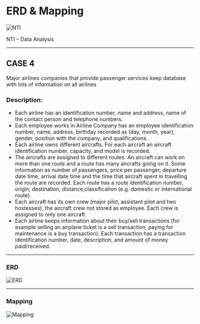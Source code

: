 # ERD & Mapping

![NTI](logo-1.png)

NTI – Data Analysis

---

## CASE 4

Major airlines companies that provide passenger services keep database with lots of information on all airlines


### Description:

- Each airline has an identification number, name and address, name of the contact person and telephone numbers.
- Each employee works in Airline Company has an employee identification number, name, address, birthday recorded as (day, month, year), gender, position with the company, and qualifications.
- Each airline owns different aircrafts. For each aircraft an aircraft identification number, capacity, and model is recorded.
- The aircrafts are assigned to different routes. An aircraft can work on more than one route and a route has many aircrafts going on it. Some information as number of passengers, price per passenger, departure date time, arrival date time and the time that aircraft spent in travelling the route are recorded.
Each route has a route identification number, origin, destination, distance,classification (e.g. domestic or international route).
- Each aircraft has its own crew (major pilot, assistant pilot and two hostesses), the aircraft crew not stored as employee. Each crew is assigned to only one aircraft.
- Each airline keeps information about their buy/sell transactions (for example selling an airplane ticket is a sell transaction, paying for maintenance is a buy transaction). Each transaction has a transaction identification number, date, description, and amount of money paid/received.


---
### ERD

![ERD](<Problem 4_3.png>)

---
### Mapping

![Mapping](<Problem 4_4.png>)